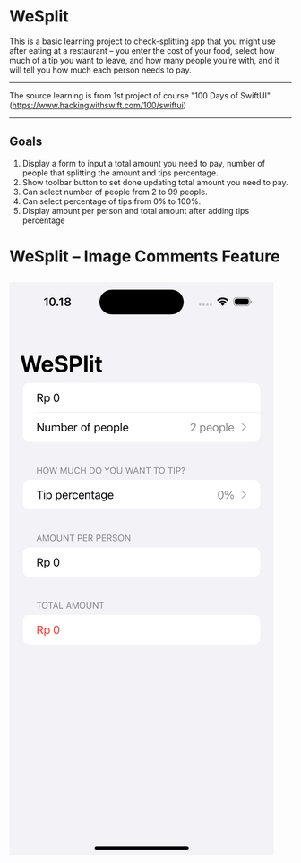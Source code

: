 # WeSplit
This is a basic learning project to check-splitting app that you might use after eating at a restaurant – you enter the cost of your food, select how much of a tip you want to leave, and how many people you’re with, and it will tell you how much each person needs to pay.


---
The source learning is from 1st project of course "100 Days of SwiftUI" (https://www.hackingwithswift.com/100/swiftui)

---
## Goals
1. Display a form to input a total amount you need to pay, number of people that splitting the amount and tips percentage.
2. Show toolbar button to set done updating total amount you need to pay.
3. Can select number of people from 2 to 99 people.
4. Can select percentage of tips from 0% to 100%.
5. Display amount per person and total amount after adding tips percentage

# WeSplit – Image Comments Feature
![Image Main UI](image-main-ui.png)
---


